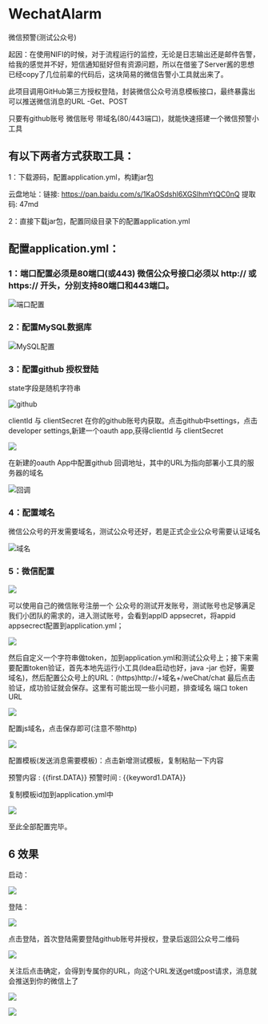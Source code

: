 # WechatAlarm
微信预警(测试公众号)

起因：在使用NIFI的时候，对于流程运行的监控，无论是日志输出还是邮件告警，给我的感觉并不好，短信通知挺好但有资源问题，所以在借鉴了Server酱的思想已经copy了几位前辈的代码后，这块简易的微信告警小工具就出来了。 

此项目调用GitHub第三方授权登陆，封装微信公众号消息模板接口，最终暴露出可以推送微信消息的URL -Get、POST

只要有github账号  微信账号  带域名(80/443端口)，就能快速搭建一个微信预警小工具

## 有以下两者方式获取工具：

1：下载源码，配置application.yml，构建jar包

云盘地址：链接: https://pan.baidu.com/s/1KaOSdshl6XGSlhmYtQC0nQ 提取码: 47md 

2：直接下载jar包，配置同级目录下的配置application.yml

## 配置application.yml：

### 1：端口配置必须是80端口(或443) 微信公众号接口必须以 http:// 或 https:// 开头，分别支持80端口和443端口。

![端口配置](https://github.com/nifichina/WechatAlarm/blob/jar/%E7%AB%AF%E5%8F%A3.png)

### 2：配置MySQL数据库

![MySQL配置](https://github.com/nifichina/WechatAlarm/blob/jar/mysql.png)

### 3：配置github 授权登陆

state字段是随机字符串

![github](https://github.com/nifichina/WechatAlarm/blob/jar/github.png)

clientId 与 clientSecret 在你的github账号内获取。点击github中settings，点击developer settings,新建一个oauth app,获得clientId 与 clientSecret 

![](https://github.com/nifichina/WechatAlarm/blob/jar/clientid.png)

在新建的oauth App中配置github 回调地址，其中的URL为指向部署小工具的服务器的域名

![回调](https://github.com/nifichina/WechatAlarm/blob/jar/github%E5%9B%9E%E8%B0%83.png)

### 4：配置域名

微信公众号的开发需要域名，测试公众号还好，若是正式企业公众号需要认证域名

![域名](https://github.com/nifichina/WechatAlarm/blob/jar/%E5%9F%9F%E5%90%8D.png)

### 5：微信配置

![](https://github.com/nifichina/WechatAlarm/blob/jar/%E5%BE%AE%E4%BF%A1.png)

可以使用自己的微信账号注册一个 公众号的测试开发账号，测试账号也足够满足我们小团队的需求的，进入测试账号，会看到appID appsecret，将appid appsecrect配置到application.yml；

![](https://github.com/nifichina/WechatAlarm/blob/jar/%E5%BE%AE%E4%BF%A1appid.png)

然后自定义一个字符串做token，加到application.yml和测试公众号上；接下来需要配置token验证，首先本地先运行小工具(Idea启动也好，java -jar 也好，需要域名)，然后配置公众号上的URL：(https)http://+域名+/weChat/chat  最后点击验证，成功验证就会保存。这里有可能出现一些小问题，排查域名 端口 token URL 

![](https://github.com/nifichina/WechatAlarm/blob/jar/%E5%BE%AE%E4%BF%A1%E9%AA%8C%E8%AF%81.png)

配置js域名，点击保存即可(注意不带http)

![](https://github.com/nifichina/WechatAlarm/blob/jar/js%E5%9F%9F%E5%90%8D.png)

配置模板(发送消息需要模板)：点击新增测试模板，复制粘贴一下内容

预警内容 : {{first.DATA}} 预警时间 : {{keyword1.DATA}}

复制模板id加到application.yml中

![](https://github.com/nifichina/WechatAlarm/blob/jar/%E5%BE%AE%E4%BF%A1%E6%A8%A1%E6%9D%BF.png)

至此全部配置完毕。

## 6 效果

启动：

![](https://github.com/nifichina/WechatAlarm/blob/jar/%E5%90%AF%E5%8A%A8.png)

登陆：

![](https://github.com/nifichina/WechatAlarm/blob/jar/%E7%99%BB%E9%99%86.png)

点击登陆，首次登陆需要登陆github账号并授权，登录后返回公众号二维码 

![](https://github.com/nifichina/WechatAlarm/blob/jar/%E4%BA%8C%E7%BB%B4%E7%A0%81.png)

关注后点击确定，会得到专属你的URL，向这个URL发送get或post请求，消息就会推送到你的微信上了

![](https://github.com/nifichina/WechatAlarm/blob/jar/%E9%A2%84%E8%AD%A6%E6%B6%88%E6%81%AF%E5%8F%91%E9%80%81.png)

![](https://github.com/nifichina/WechatAlarm/blob/jar/%E6%B6%88%E6%81%AF%E6%8E%A5%E6%94%B6.jpg)







